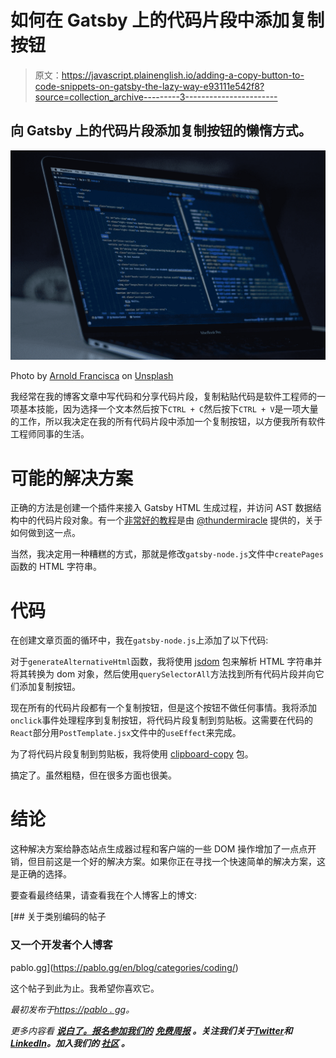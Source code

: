 # 如何在 Gatsby 上的代码片段中添加复制按钮

> 原文：<https://javascript.plainenglish.io/adding-a-copy-button-to-code-snippets-on-gatsby-the-lazy-way-e93111e542f8?source=collection_archive---------3----------------------->

## 向 Gatsby 上的代码片段添加复制按钮的懒惰方式。

![](img/508a80cd888accbd89dfdd98e71547d0.png)

Photo by [Arnold Francisca](https://unsplash.com/@clark_fransa?utm_source=medium&utm_medium=referral) on [Unsplash](https://unsplash.com?utm_source=medium&utm_medium=referral)

我经常在我的博客文章中写代码和分享代码片段，复制粘贴代码是软件工程师的一项基本技能，因为选择一个文本然后按下`CTRL + C`然后按下`CTRL + V`是一项大量的工作，所以我决定在我的所有代码片段中添加一个复制按钮，以方便我所有软件工程师同事的生活。

# 可能的解决方案

正确的方法是创建一个插件来接入 Gatsby HTML 生成过程，并访问 AST 数据结构中的代码片段对象。有一个[非常好的教程](https://thundermiracle.medium.com/add-copy-button-to-your-gatsbyjs-blogs-code-block-a2711364a229)是由 [@thundermiracle](https://thundermiracle.medium.com/) 提供的，关于如何做到这一点。

当然，我决定用一种糟糕的方式，那就是修改`gatsby-node.js`文件中`createPages`函数的 HTML 字符串。

# 代码

在创建文章页面的循环中，我在`gatsby-node.js`上添加了以下代码:

对于`generateAlternativeHtml`函数，我将使用 [jsdom](https://www.npmjs.com/package/jsdom) 包来解析 HTML 字符串并将其转换为 dom 对象，然后使用`querySelectorAll`方法找到所有代码片段并向它们添加复制按钮。

现在所有的代码片段都有一个复制按钮，但是这个按钮不做任何事情。我将添加`onclick`事件处理程序到复制按钮，将代码片段复制到剪贴板。这需要在代码的`React`部分用`PostTemplate.jsx`文件中的`useEffect`来完成。

为了将代码片段复制到剪贴板，我将使用 [clipboard-copy](https://www.npmjs.com/package/clipboard-copy) 包。

搞定了。虽然粗糙，但在很多方面也很美。

# 结论

这种解决方案给静态站点生成器过程和客户端的一些 DOM 操作增加了一点点开销，但目前这是一个好的解决方案。如果你正在寻找一个快速简单的解决方案，这是正确的选择。

要查看最终结果，请查看我在个人博客上的博文:

[](https://pablo.gg/en/blog/categories/coding/) [## 关于类别编码的帖子

### 又一个开发者个人博客

pablo.gg](https://pablo.gg/en/blog/categories/coding/) 

这个帖子到此为止。我希望你喜欢它。

*最初发布于*[*https://pablo . gg*](https://pablo.gg/en/blog/coding/adding-a-copy-button-to-code-snippets-on-gatsby-the-lazy-way/)*。*

*更多内容看* [***说白了。报名参加我们的***](https://plainenglish.io/) **[***免费周报***](http://newsletter.plainenglish.io/) *。关注我们关于*[***Twitter***](https://twitter.com/inPlainEngHQ)*和*[***LinkedIn***](https://www.linkedin.com/company/inplainenglish/)*。加入我们的* [***社区***](https://discord.gg/GtDtUAvyhW) *。***
